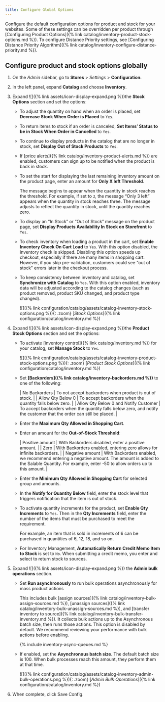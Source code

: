 ```yaml
---
title: Configure Global Options
---
```


Configure the default configuration options for product and stock for your websites. Some of these settings can be overridden per product through [Configuring Product Options]({% link catalog/inventory-product-stock-options.md %}). To configure Distance Priority settings, see [Configuring Distance Priority Algorithm]({% link catalog/inventory-configure-distance-priority.md %}).

## Configure product and stock options globally

1. On the _Admin_ sidebar, go to **Stores** > _Settings_ > **Configuration**.

1. In the left panel, expand **Catalog** and choose **Inventory**.

1. Expand ![]({% link assets/icon-display-expand.png %})the **Stock Options** section and set the options:

    - To adjust the quantity on hand when an order is placed, set **Decrease Stock When Order is Placed** to `Yes`.

    - To return items to stock if an order is canceled, **Set Items’ Status to be in Stock When Order in Cancelled** to `Yes`.

    - To continue to display products in the catalog that are no longer in stock, set **Display Out of Stock Products** to `Yes`.

    - If [price alerts]({% link catalog/inventory-product-alerts.md %}) are enabled, customers can sign up to be notified when the product is back in stock.

    - To set the start for displaying the last remaining inventory amount on the product page, enter an amount for **Only X left Threshold**.

        The message begins to appear when the quantity in stock reaches the threshold. For example, if set to `3`, the message “Only 3 left” appears when the quantity in stock reaches three. The message adjusts to reflect the quantity in stock, until the quantity reaches zero.

    - To display an “In Stock” or “Out of Stock” message on the product page, set **Display Products Availability In Stock on Storefront** to `Yes`.

    - To check inventory when loading a product in the cart, set **Enable Inventory Check On Cart Load** to `Yes`. With this option disabled, the inventory check is skipped. Disabling this option speeds up checkout, especially if there are many items in shopping cart. However, if you skip pre-validation, customers could see "out of stock" errors later in the checkout process.

    - To keep consistency between inventory and catalog, set **Synchronize with Catalog** to `Yes`. With this option enabled, inventory data will be adjusted according to the catalog changes (such as product removed, product SKU changed, and product type changed).

       ![]({% link configuration/catalog/assets/catalog-inventory-stock-options.png %}){: .zoom}
       [_Stock Options_]({% link configuration/catalog/inventory.md %})

1. Expand ![]({% link assets/icon-display-expand.png %})the **Product Stock Options** section and set the options:

    - To activate [inventory control]({% link catalog/inventory.md %}) for your catalog, set **Manage Stock** to `Yes`.

       ![]({% link configuration/catalog/assets/catalog-inventory-product-stock-options.png %}){: .zoom}
       [_Product Stock Options_]({% link configuration/catalog/inventory.md %})

    - Set **[Backorders]({% link catalog/inventory-backorders.md %})** to one of the following:

       | No Backorders | To not accept backorders when product is out of stock. |
       | Allow Qty Below 0 | To accept backorders when the quantity falls below zero. |
       | Allow Qty Below 0 and Notify Customer | To accept backorders when the quantity falls below zero, and notify the customer that the order can still be placed. |

    - Enter the **Maximum Qty Allowed in Shopping Cart**.

    - Enter an amount for the **Out-of-Stock Threshold**:

       | Positive amount | With Backorders disabled, enter a positive amount. |
       | Zero | With Backorders enabled, entering zero allows for infinite backorders. |
       | Negative amount | With Backorders enabled, we recommend entering a negative amount. The amount is added to the Salable Quantity. For example, enter -50 to allow orders up to this amount. |

    - Enter the **Minimum Qty Allowed in Shopping Cart** for selected group and amounts.

    - In the **Notify for Quantity Below** field, enter the stock level that triggers notification that the item is out of stock.

    - To activate quantity increments for the product, set **Enable Qty Increments** to `Yes`. Then in the **Qty Increments** field, enter the number of the items that must be purchased to meet the requirement.

        For example, an item that is sold in increments of 6 can be purchased in quantities of 6, 12, 18, and so on.

    - For Inventory Management, **Automatically Return Credit Memo Item to Stock** is set to `No`. When submitting a credit memo, you enter and select to return stock to sources.

1. Expand ![]({% link assets/icon-display-expand.png %}) the **Admin bulk operations** section.

    - Set **Run asynchronously** to run bulk operations asynchronously for mass product actions

      This includes bulk [assign sources]({% link catalog/inventory-bulk-assign-sources.md %}), [unassign sources]({% link catalog/inventory-bulk-unassign-sources.md %}), and [transfer inventory to source]({% link catalog/inventory-bulk-transfer-inventory.md %}). It collects bulk actions up to the Asynchronous batch size, then runs those actions. This option is disabled by default. We recommend reviewing your performance with bulk actions before enabling.

        {% include inventory-async-queues.md %}

    - If enabled, set the **Asynchronous batch size**. The default batch size is 100. When bulk processes reach this amount, they perform them at that time.

       ![]({% link configuration/catalog/assets/catalog-inventory-admin-bulk-operations.png %}){: .zoom}
       [_Admin Bulk Operations_]({% link configuration/catalog/inventory.md %})

1. When complete, click <span class="btn">Save Config</span>.
